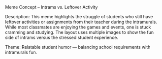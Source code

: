 Meme Concept – Intrams vs. Leftover Activity

Description:
This meme highlights the struggle of students who still have leftover activities or assignments from their teacher during the intramurals. While most classmates are enjoying the games and events, one is stuck cramming and studying. The layout uses multiple images to show the fun side of intrams versus the stressed student experience.

Theme:
Relatable student humor — balancing school requirements with intramurals fun.